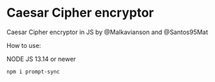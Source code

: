 # Caesar Cipher encryptor
 Caesar Cipher encryptor in JS by @Malkavianson and @Santos95Mat

How to use:

NODE JS 13.14 or newer

  ```npm i prompt-sync```

